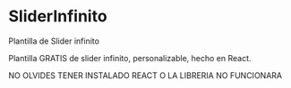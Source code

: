 # SliderInfinito
Plantilla de Slider infinito

Plantilla GRATIS de slider infinito, personalizable, hecho en React.

NO OLVIDES TENER INSTALADO REACT O LA LIBRERIA NO FUNCIONARA

